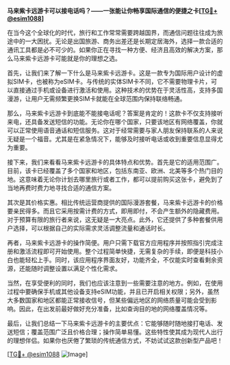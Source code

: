 **马来紫卡远游卡可以接电话吗？——一张能让你畅享国际通信的便捷之卡[[TG💪+ @esim1088](https://t.me/s/esim1088)]**

在当今这个全球化的时代，旅行和工作常常需要跨越国界，而通信问题往往成为旅途中的一大困扰。无论是出国旅游、商务出差还是长期定居海外，选择一款合适的通讯工具都是必不可少的。如果你正在寻找一种方便、经济且高效的解决方案，那么马来紫卡远游卡可能就是你的理想之选。

首先，让我们来了解一下什么是马来紫卡远游卡。这是一款专为国际用户设计的虚拟SIM卡，也被称为eSIM卡。与传统的实体SIM卡不同，它不需要物理卡片，可以直接通过手机或设备进行激活和使用。这种技术的优势在于灵活性高，支持多国漫游，让用户无需频繁更换SIM卡就能在全球范围内保持联络畅通。

那么，马来紫卡远游卡到底能不能接电话呢？答案是肯定的！这款卡不仅支持接听来电，还具备发送短信的功能。无论你在哪个国家，只要该地区有网络覆盖，你就可以正常使用语音通话和短信服务。这对于经常需要与家人朋友保持联系的人来说无疑是一个福音。尤其是在紧急情况下，能够及时接听电话或收到重要信息显得尤为重要。

接下来，我们来看看马来紫卡远游卡的具体特点和优势。首先是它的适用范围广。目前，该卡已经覆盖了多个国家和地区，包括东南亚、欧洲、北美等多个热门目的地。这意味着无论你计划去哪里旅行或者工作，都可以提前购买这张卡，避免到了当地再费时费力地寻找合适的通信方案。

其次是其价格实惠。相比传统运营商提供的国际漫游套餐，马来紫卡远游卡的价格要亲民得多。而且它采用按需计费的方式，即用即付，不会产生额外的隐藏费用。对于预算有限的旅行者来说，这无疑是一大亮点。此外，它还提供了多种套餐供用户选择，可以根据自己的实际需求灵活调整流量和通话时长。

再者，马来紫卡远游卡的操作简便。用户只需下载官方应用程序并按照指引完成注册和激活流程即可开始使用。整个过程简单快捷，无需复杂的手续，即便是科技小白也能轻松上手。同时，该应用程序界面友好，功能齐全，不仅能实时查看剩余资源，还能随时调整设置以满足个性化需求。

当然，在享受便利的同时，我们也应该注意到一些需要注意的地方。例如，在使用过程中要确保手机或其他设备支持eSIM功能，并且已开启相关权限；另外，虽然大多数国家和地区都能正常接收信号，但某些偏远地区的网络质量可能会受到影响。因此，在出发前最好做好充分准备，比如查询目的地的网络覆盖情况等。

最后，让我们总结一下马来紫卡远游卡的主要优点：它能够随时随地接打电话、发送短信；覆盖范围广泛且价格合理；操作简单易懂。这些特性使其成为现代人出行的理想伴侣。如果你也厌倦了繁琐的传统通信方式，不妨试试这款创新型产品吧！

[[TG💪+ @esim1088](https://t.me/s/esim1088) ![Image](https://i.postimg.cc/4NQfJmqS/Snipaste-2025-05-13-00-14-12.png)]